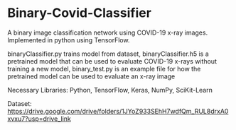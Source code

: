 # Binary-Covid-Classifier
A binary image classification network using COVID-19 x-ray images. Implemented in python using TensorFlow.

binaryClassifier.py trains model from dataset, binaryClassifier.h5 is a pretrained model that can be used to evaluate COVID-19 x-rays without training a new model, binary_test.py is an example file for how the pretrained model can be used to evaluate an x-ray image

Necessary Libraries: Python, TensorFlow, Keras, NumPy, SciKit-Learn

Dataset: https://drive.google.com/drive/folders/1JYoZ933SEhH7wdfQm_RUL8drxA0xvxu7?usp=drive_link
